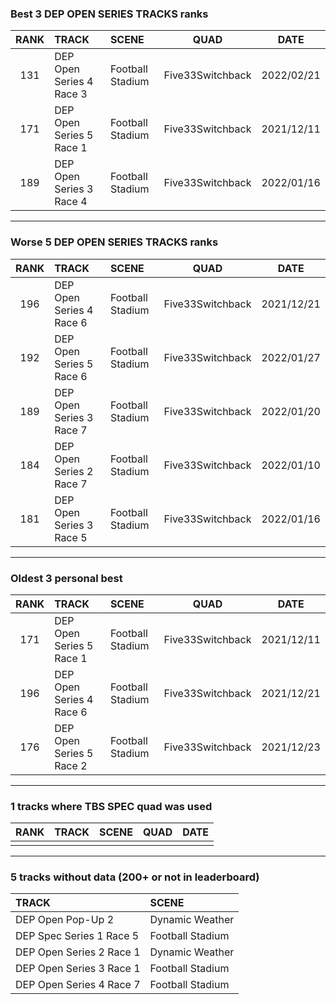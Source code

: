 ### Best 3 DEP OPEN SERIES TRACKS ranks
|RANK|TRACK|SCENE|QUAD|DATE|
|:---:|:---|:---|:---:|:---:|
|131|DEP Open Series 4 Race 3|Football Stadium|Five33Switchback|2022/02/21|
|171|DEP Open Series 5 Race 1|Football Stadium|Five33Switchback|2021/12/11|
|189|DEP Open Series 3 Race 4|Football Stadium|Five33Switchback|2022/01/16|
---
### Worse 5 DEP OPEN SERIES TRACKS ranks
|RANK|TRACK|SCENE|QUAD|DATE|
|:---:|:---|:---|:---:|:---:|
|196|DEP Open Series 4 Race 6|Football Stadium|Five33Switchback|2021/12/21|
|192|DEP Open Series 5 Race 6|Football Stadium|Five33Switchback|2022/01/27|
|189|DEP Open Series 3 Race 7|Football Stadium|Five33Switchback|2022/01/20|
|184|DEP Open Series 2 Race 7|Football Stadium|Five33Switchback|2022/01/10|
|181|DEP Open Series 3 Race 5|Football Stadium|Five33Switchback|2022/01/16|
---
### Oldest 3 personal best
|RANK|TRACK|SCENE|QUAD|DATE|
|:---:|:---|:---|:---:|:---:|
|171|DEP Open Series 5 Race 1|Football Stadium|Five33Switchback|2021/12/11|
|196|DEP Open Series 4 Race 6|Football Stadium|Five33Switchback|2021/12/21|
|176|DEP Open Series 5 Race 2|Football Stadium|Five33Switchback|2021/12/23|
---
### 1 tracks where TBS SPEC quad was used
|RANK|TRACK|SCENE|QUAD|DATE|
|:---:|:---|:---|:---:|:---:|
||||||
---
### 5 tracks without data (200+ or not in leaderboard)
|TRACK|SCENE|
|:---|:---|
|DEP Open Pop-Up 2|Dynamic Weather|
|DEP Spec Series 1 Race 5|Football Stadium|
|DEP Open Series 2 Race 1|Dynamic Weather|
|DEP Open Series 3 Race 1|Football Stadium|
|DEP Open Series 4 Race 7|Football Stadium|
